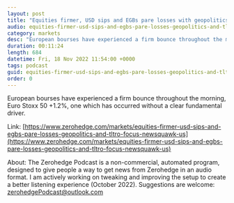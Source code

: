 ```yaml
---
layout: post
title: "Equities firmer, USD sips and EGBs pare losses with geopolitics and TLTRO in focus - Newsquawk US Market Open"
audio: equities-firmer-usd-sips-and-egbs-pare-losses-geopolitics-and-tltro-focus-newsquawk-us-0
category: markets
desc: "European bourses have experienced a firm bounce throughout the morning, Euro Stoxx 50 +1.2%, one which has occurred without a clear fundamental driver."
duration: 00:11:24
length: 684
datetime: Fri, 18 Nov 2022 11:54:00 +0000
tags: podcast
guid: equities-firmer-usd-sips-and-egbs-pare-losses-geopolitics-and-tltro-focus-newsquawk-us-0
order: 0
---
```

European bourses have experienced a firm bounce throughout the morning, Euro Stoxx 50 +1.2%, one which has occurred without a clear fundamental driver.

Link: [https://www.zerohedge.com/markets/equities-firmer-usd-sips-and-egbs-pare-losses-geopolitics-and-tltro-focus-newsquawk-us](https://www.zerohedge.com/markets/equities-firmer-usd-sips-and-egbs-pare-losses-geopolitics-and-tltro-focus-newsquawk-us)

About: The Zerohedge Podcast is a non-commercial, automated program, designed to give people a way to get news from Zerohedge in an audio format.  I am actively working on tweaking and improving the setup to create a better listening experience (October 2022).  Suggestions are welcome: [zerohedgePodcast@outlook.com](mailto:zerohedgePodcast@outlook.com)